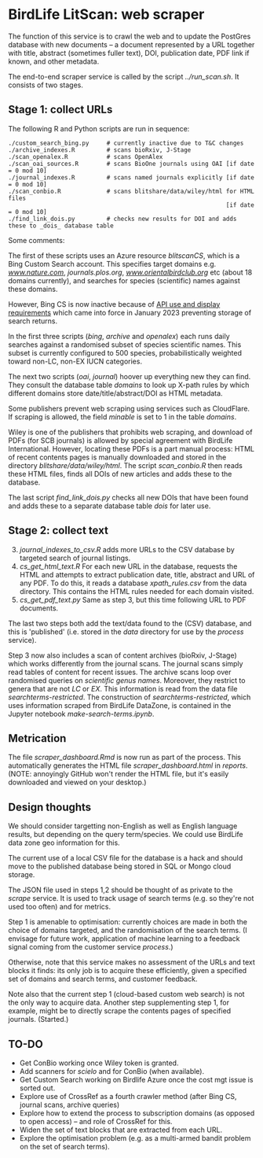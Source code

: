 # BirdLife LitScan: web scraper

The function of this service is to crawl the web and to update the PostGres database with new documents – a document represented by a URL together with title, abstract (sometimes fuller text),  DOI, publication date, PDF link if known, and other metadata.

The end-to-end scraper service is called by the script _../run\_scan.sh_. It consists of two stages.

## Stage 1: collect URLs

The following R and Python scripts are run in sequence:

    ./custom_search_bing.py     # currently inactive due to T&C changes
    ./archive_indexes.R         # scans bioRxiv, J-Stage
    ./scan_openalex.R           # scans OpenAlex
    ./scan_oai_sources.R        # scans BioOne journals using OAI [if date = 0 mod 10]
    ./journal_indexes.R         # scans named journals explicitly [if date = 0 mod 10]
    ./scan_conbio.R             # scans blitshare/data/wiley/html for HTML files
                                                                  [if date = 0 mod 10]
    ./find_link_dois.py         # checks new results for DOI and adds these to _dois_ database table

Some comments:

The first of these scripts uses an Azure resource _blitscanCS_, which is a Bing Custom Search account. This specifies target domains e.g. _www.nature.com_, _journals.plos.org_, _www.orientalbirdclub.org_ etc (about 18 domains currently), and searches for species (scientific) names against these domains. 

However, Bing CS is now inactive because of [API use and display requirements](https://learn.microsoft.com/en-us/bing/search-apis/bing-web-search/use-display-requirements) which came into force in January 2023 preventing storage of search returns.

In the first three scripts (_bing_, _archive_ and _openalex_) each runs daily searches against a randomised subset of species scientific names. This subset is currently configured to 500 species, probabilistically weighted toward non-LC, non-EX IUCN categories.

The next two scripts (_oai_, _journal_) hoover up everything new they can find. They consult the database table _domains_ to look up X-path rules by which different domains store date/title/abstract/DOI as HTML metadata.

Some publishers prevent web scraping using services such as CloudFlare. If scraping is allowed, the field _minable_ is set to 1 in the table _domains_.

Wiley is one of the publishers that prohibits web scraping, and download of PDFs (for SCB journals) is allowed by special agreement with BirdLife International. However, locating these PDFs is a part manual process: HTML of recent contents pages is manually downloaded and stored in the directory _blitshare/data/wiley/html_. The script _scan\_conbio.R_ then reads these HTML files, finds all DOIs of new articles and adds these to the database.

The last script _find\_link\_dois.py_ checks all new DOIs that have been found and adds these to a separate database table _dois_ for later use.

## Stage 2: collect text





3. _journal_indexes_to_csv.R_ adds more URLs to the CSV database by targeted search of journal listings.
4. _cs_get_html_text.R_ For each new URL in the database, requests the HTML and attempts to extract publication date, title, abstract and URL of any PDF. To do this, it reads a database _xpath_rules.csv_ from the data directory. This contains the HTML rules needed for each domain visited.
5. _cs_get_pdf_text.py_ Same as step 3, but this time following URL to PDF documents. 

The last two steps both add the text/data found to the (CSV) database, and this is 'published' (i.e. stored in the _data_ directory for use by the _process_ service).

Step 3 now also includes a scan of content archives (bioRxiv, J-Stage) which works differently from the journal scans. The journal scans simply read tables of content for recent issues. The archive scans loop over randomised queries on _scientific genus names_. Moreover, they restrict to genera that are not _LC_ or _EX_. This information is read from the data file _searchterms-restricted_. The construction of _searchterms-restricted_, which uses information scraped from BirdLife DataZone, is contained in the Jupyter notebook _make-search-terms.ipynb_.

## Metrication

The file _scraper_dashboard.Rmd_ is now run as part of the process. This automatically generates the HTML file  _scraper_dashboard.html_ in _reports_. (NOTE: annoyingly GitHub won't render the HTML file, but it's easily downloaded and viewed on your desktop.)

## Design thoughts

We should consider targetting non-English as well as English language results, but depending on the query term/species. We could use BirdLife data zone geo information for this.

The current use of a local CSV file for the database is a hack and should move to the published database being stored in SQL or Mongo cloud storage.

The JSON file used in steps 1,2 should be thought of as private to the _scrape_ service. It is used to track usage of search terms (e.g. so they're not used too often) and for metrics.

Step 1 is amenable to optimisation: currently choices are made in both the choice of domains targeted, and the randomisation of the search terms. (I envisage for future work, application of machine learning to a feedback signal coming from the customer service _process_.)

Otherwise, note that this service makes no assessment of the URLs and text blocks it finds: its only job is to acquire these efficiently, given a specified set of domains and search terms, and customer feedback.

Note also that the current step 1 (cloud-based custom web search) is not the only way to acquire data. Another step supplementing step 1, for example, might be to directly scrape the contents pages of specified journals. (Started.)

## TO-DO

- Get ConBio working once Wiley token is granted.
- Add scanners for _scielo_ and for ConBio (when available).
- Get Custom Search working on Birdlife Azure once the cost mgt issue is sorted out.
- Explore use of CrossRef as a fourth crawler method (after Bing CS, journal scans, archive queries)
- Explore how to extend the process to subscription domains (as opposed to open access) – and role of CrossRef for this.
- Widen the set of text blocks that are extracted from each URL.
- Explore the optimisation problem (e.g. as a multi-armed bandit problem on the set of search terms).
